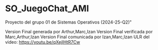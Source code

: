 ﻿# SO_JuegoChat_AMI
Proyecto del grupo 01 de Sistemas Operativos (2024-25-Q2)"

Version Final generada por Arthur,Marc,Izan
Version Final verificada por Marc,Arthur,Izan
Version Final comunicada por Izan,Marc,Izan
ULR del video: https://youtu.be/qXejIHtR7Cw

